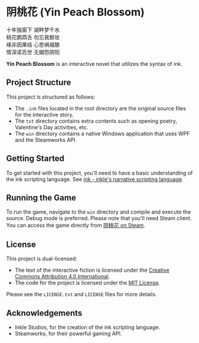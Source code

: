 # 阴桃花 (Yin Peach Blossom)

十年独窗下 湖畔梦千水  
桃花鹦鹉舌 勿忘我额妆  
缘非因果结 心思祸福酿  
情深诺百世 无姻怨阴阳  

**Yin Peach Blossom** is an interactive novel that utilizes the syntax of ink. 

## Project Structure

This project is structured as follows:

- The `.ink` files located in the root directory are the original source files for the interactive story.
- The `txt` directory contains extra contents such as opening poetry, Valentine's Day activities, etc.
- The `win` directory contains a native Windows application that uses WPF and the Steamworks API.

## Getting Started

To get started with this project, you'll need to have a basic understanding of the ink scripting language. See [ink - inkle's narrative scripting language](https://www.inklestudios.com/ink/).

## Running the Game

To run the game, navigate to the `win` directory and compile and execute the source. Debug mode is preferred. Please note that you'll need Steam client. You can access the game directly from [阴桃花 on Steam](https://store.steampowered.com/app/2116000/_/).

## License

This project is dual-licensed:

- The text of the interactive fiction is licensed under the [Creative Commons Attribution 4.0 International](https://creativecommons.org/licenses/by/4.0/).
- The code for the project is licensed under the [MIT License](https://opensource.org/licenses/MIT).

Please see the `LICENSE.txt` and `LICENSE` files for more details.

## Acknowledgements

- Inkle Studios, for the creation of the ink scripting language.
- Steamworks, for their powerful gaming API.
